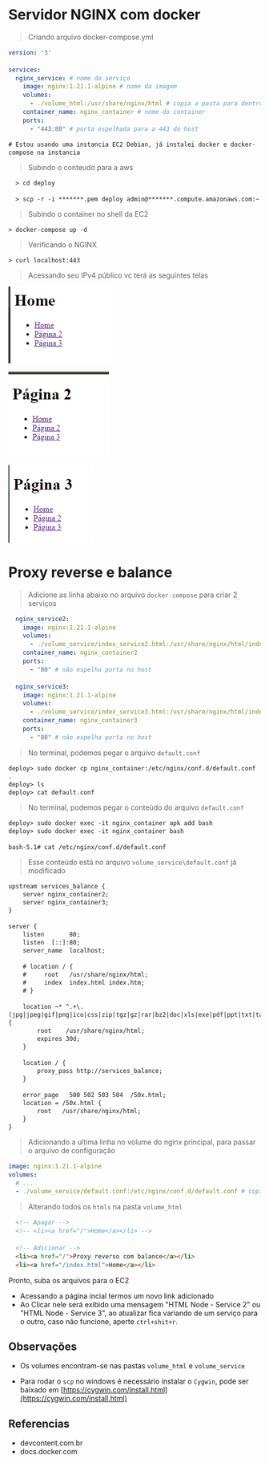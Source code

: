 # Servidor NGINX com docker

> Criando arquivo docker-compose.yml
```yml
version: '3'

services:  
  nginx_service: # nome do serviço
    image: nginx:1.21.1-alpine # nome da imagem
    volumes:    
      - ./volume_html:/usr/share/nginx/html # copia a pasta para dentro do container
    container_name: nginx_container # nome do container
    ports:
      - "443:80" # porta espelhada para a 443 do host
```

```script
# Estou usando uma instancia EC2 Debian, já instalei docker e docker-compose na instancia
```

> Subindo o conteudo para a aws
```shell
  > cd deploy

  > scp -r -i *******.pem deploy admin@*******.compute.amazonaws.com:~
```

> Subindo o container no shell da EC2
```shell
> docker-compose up -d
```

> Verificando o NGINX
```shell
> curl localhost:443
```

> Acessando seu IPv4 público vc terá as seguintes telas

![home.PNG](https://github.com/leandrocotrim/nginx-docker/blob/main/home.PNG)            

![page2.PNG](https://github.com/leandrocotrim/nginx-docker/blob/main/page2.PNG)

![page3.PNG](https://github.com/leandrocotrim/nginx-docker/blob/main/page3.PNG)


# Proxy reverse e balance

> Adicione as linha abaixo no arquivo `docker-compose` para criar 2 serviços
```yml
  nginx_service2:
    image: nginx:1.21.1-alpine
    volumes:    
      - ./volume_service/index_service2.html:/usr/share/nginx/html/index.html # copia o arquivo para o container
    container_name: nginx_container2
    ports:
      - "80" # não espelha porta no host

  nginx_service3:
    image: nginx:1.21.1-alpine
    volumes:    
      - ./volume_service/index_service3.html:/usr/share/nginx/html/index.html # copia o arquivo para o container
    container_name: nginx_container3
    ports:
      - "80" # não espelha porta no host
```

> No terminal, podemos pegar o arquivo `default.conf`
```shell
deploy> sudo docker cp nginx_container:/etc/nginx/conf.d/default.conf .
deploy> ls
deploy> cat default.conf
```

> No terminal, podemos pegar o conteúdo do arquivo `default.conf`
```shell
deploy> sudo docker exec -it nginx_container apk add bash
deploy> sudo docker exec -it nginx_container bash

bash-5.1# cat /etc/nginx/conf.d/default.conf 
```

> Esse conteúdo está no arquivo `volume_service\default.conf` já modificado

```nginx
upstream services_balance {
    server nginx_container2;
    server nginx_container3;
}

server {
    listen       80;
    listen  [::]:80;
    server_name  localhost;

    # location / {
    #     root   /usr/share/nginx/html;
    #     index  index.html index.htm;
    # }

    location ~* ^.+\.(jpg|jpeg|gif|png|ico|css|zip|tgz|gz|rar|bz2|doc|xls|exe|pdf|ppt|txt|tar|mid|midi|wav|bmp|rtf|js|html)$ {
        root    /usr/share/nginx/html;        
        expires 30d;
    }

    location / {
        proxy_pass http://services_balance;        
    }

    error_page   500 502 503 504  /50x.html;
    location = /50x.html {
        root   /usr/share/nginx/html;
    }
}

```

> Adicionando a ultima linha no volume do nginx principal, para passar o arquivo de configuração
```yml
image: nginx:1.21.1-alpine
volumes:    
  # ...
  - ./volume_service/default.conf:/etc/nginx/conf.d/default.conf # copia arquivo de configuração para o container
```

> Alterando todos os `htmls` na pasta `volume_html`

```html
  <!-- Apagar -->
  <!-- <li><a href="/">Home</a></li> -->

  <!-- Adicionar -->
  <li><a href="/">Proxy reverso com balance</a></li>
  <li><a href="/index.html">Home</a></li>
```
Pronto, suba os arquivos para o EC2
- Acessando a página incial termos um novo link adicionado
- Ao Clicar nele será exibido uma mensagem "HTML Node - Service 2" ou "HTML Node - Service 3", ao atualizar fica variando de um serviço para o outro, caso não funcione, aperte `ctrl+shit+r`.

## Observações
- Os volumes encontram-se nas pastas `volume_html` e `volume_service`

- Para rodar o `scp` no windows é necessário instalar o `Cygwin`, pode ser baixado em [https://cygwin.com/install.html](https://cygwin.com/install.html)

## Referencias
- devcontent.com.br
- docs.docker.com
